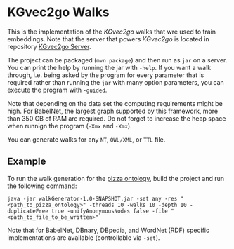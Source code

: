 # KGvec2go Walks
This is the implementation of the *KGvec2go* walks that wre used to train embeddings.
Note that the server that powers *KGvec2go* is located in repository 
<a href="https://github.com/janothan/kgvec2go-server/">KGvec2go Server</a>. 

The project can be packaged (`mvn package`) and then run as `jar` on a server. You can print the help by running 
the jar with `-help`. If you want a walk through, i.e. being asked by the program for every parameter that is required
rather than running the `jar` with many option parameters, you can execute the program with `-guided`.

Note that depending on the data set the 
computing requirements might be high. For BabelNet, the largest graph supported by this framework, more than 350 GB of 
RAM are required. Do not forget to increase the heap space when runnign the program (`-Xmx` and `-Xmx`).

You can generate walks for any `NT`, `OWL/XML`, or `TTL` file.

## Example
To run the walk generation for the <a href="https://protege.stanford.edu/ontologies/pizza/pizza.owl">pizza ontology</a>, 
build the project and run the following command: 

```
java -jar walkGenerator-1.0-SNAPSHOT.jar -set any -res "<path_to_pizza_ontology>" -threads 10 -walks 10 -depth 10 -duplicateFree true -unifyAnonymousNodes false -file "<path_to_file_to_be_written>"
```

Note that for BabelNet, DBnary, DBpedia, and WordNet (RDF) specific implementations are available (controllable via `-set`).
